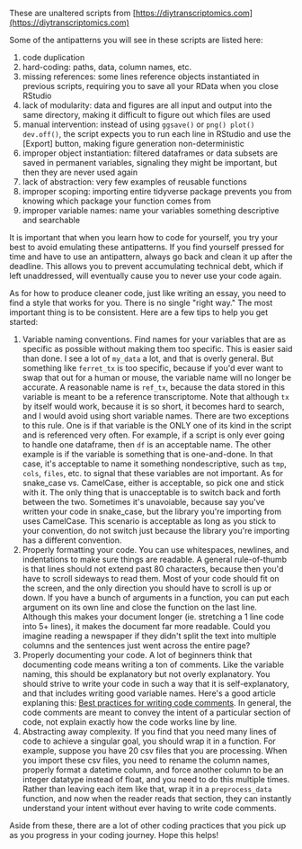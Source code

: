 These are unaltered scripts from [https://diytranscriptomics.com](https://diytranscriptomics.com)

Some of the antipatterns you will see in these scripts are listed here:

1. code duplication
2. hard-coding: paths, data, column names, etc.
3. missing references: some lines reference objects instantiated in previous scripts, requiring you to save all your RData when you close RStudio
4. lack of modularity: data and figures are all input and output into the same directory, making it difficult to figure out which files are used
5. manual intervention: instead of using `ggsave()` or `png() plot() dev.off()`, the script expects you to run each line in RStudio and use the [Export] button, making figure generation non-deterministic
6. improper object instantiation: filtered dataframes or data subsets are saved in permanent variables, signaling they might be important, but then they are never used again
7. lack of abstraction: very few examples of reusable functions
8. improper scoping: importing entire tidyverse package prevents you from knowing which package your function comes from
9. improper variable names: name your variables something descriptive and searchable

It is important that when you learn how to code for yourself, you try your best to avoid emulating these antipatterns. If you find yourself pressed for time and have to use an antipattern, always go back and clean it up after the deadline. This allows you to prevent accumulating technical debt, which if left unaddressed, will eventually cause you to never use your code again.

As for how to produce cleaner code, just like writing an essay, you need to find a style that works for you. There is no single "right way." The most important thing is to be consistent. Here are a few tips to help you get started:

1. Variable naming conventions. Find names for your variables that are as specific as possible without making them too specific. This is easier said than done. I see a lot of `my_data` a lot, and that is overly general. But something like `ferret_tx` is too specific, because if you'd ever want to swap that out for a human or mouse, the variable name will no longer be accurate. A reasonable name is `ref_tx`, because the data stored in this variable is meant to be a reference transcriptome. Note that although `tx` by itself would work, because it is so short, it becomes hard to search, and I would avoid using short variable names. There are two exceptions to this rule. One is if that variable is the ONLY one of its kind in the script and is referenced very often. For example, if a script is only ever going to handle one dataframe, then `df` is an acceptable name. The other example is if the variable is something that is one-and-done. In that case, it's acceptable to name it something nondescriptive, such as `tmp`, `cols`, `files`, etc. to signal that these variables are not important. As for snake\_case vs. CamelCase, either is acceptable, so pick one and stick with it. The only thing that is unacceptable is to switch back and forth between the two. Sometimes it's unavoiable, because say you've written your code in snake\_case, but the library you're importing from uses CamelCase. This scenario is acceptable as long as you stick to your convention, do not switch just because the library you're importing has a different convention.
2. Properly formatting your code. You can use whitespaces, newlines, and indentations to make sure things are readable. A general rule-of-thumb is that lines should not extend past 80 characters, because then you'd have to scroll sideways to read them. Most of your code should fit on the screen, and the only direction you should have to scroll is up or down. If you have a bunch of arguments in a function, you can put each argument on its own line and close the function on the last line. Although this makes your document longer (ie. stretching a 1 line code into 5+ lines), it makes the document far more readable. Could you imagine reading a newspaper if they didn't split the text into multiple columns and the sentences just went across the entire page?
3. Properly documenting your code. A lot of beginners think that documenting code means writing a ton of comments. Like the variable naming, this should be explanatory but not overly explanatory. You should strive to write your code in such a way that it is self-explanatory, and that includes writing good variable names. Here's a good article explaning this: [Best practices for writing code comments](https://stackoverflow.blog/2021/12/23/best-practices-for-writing-code-comments/). In general, the code comments are meant to convey the intent of a particular section of code, not explain exactly how the code works line by line.
4. Abstracting away complexity. If you find that you need many lines of code to achieve a singular goal, you should wrap it in a function. For example, suppose you have 20 csv files that you are processing. When you import these csv files, you need to rename the column names, properly format a datetime column, and force another column to be an integer datatype instead of float, and you need to do this multiple times. Rather than leaving each item like that, wrap it in a `preprocess_data` function, and now  when the reader reads that section, they can instantly understand your intent without ever having to write code comments.

Aside from these, there are a lot of other coding practices that you pick up as you progress in your coding journey. Hope this helps! 